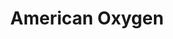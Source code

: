---
title: American Oxygen
slug: american-oxygen
artist: Rihanna
youtube: Ao8cGLIMtvg
position: 40
---